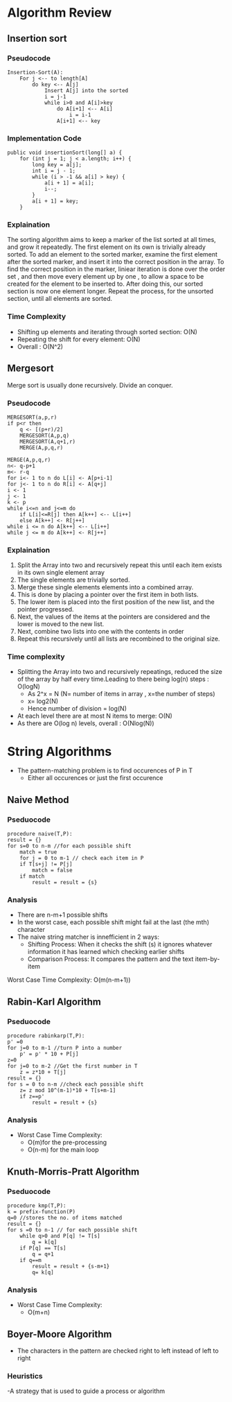 # Algorithm Review

## Insertion sort

### Pseudocode

```
Insertion-Sort(A):
	For j <-- to length[A]
        do key <-- A[j]
            Insert A[j] into the sorted
            i = j-1
            while i>0 and A[i]>key
                do A[i+1] <-- A[i]
                    i = i-1
                A[i+1] <-- key
```

### Implementation Code

```
public void insertionSort(long[] a) {
    for (int j = 1; j < a.length; i++) {
        long key = a[j];
        int i = j - 1;
        while (i > -1 && a[i] > key) {
            a[i + 1] = a[i];
            i--;
        }
        a[i + 1] = key;
    }
```

### Explaination

The sorting algorithm aims to keep a marker of the list sorted at all times, and grow it repeatedly. The first element on its own is trivially already sorted. To add an element to the sorted marker, examine the first element after the sorted marker, and insert it into the correct position in the array. To find the correct position in the marker, liniear iteration is done over the order set , and then move every element up by one , to allow a space to be created for the element to be inserted to. After doing this, our sorted section is now one element longer. Repeat the process, for the unsorted section, until all elements are sorted.

### Time Complexity

- Shifting up elements and iterating through sorted section: O(N)
- Repeating the shift for every element: O(N)
- Overall : O(N^2)


## Mergesort

Merge sort is usually done recursively. Divide an conquer.

### Pseudocode

```
MERGESORT(a,p,r)
if p<r then
	q <- [(p+r)/2]
	MERGESORT(A,p,q)
	MERGESORT(A,q+1,r)
	MERGE(A,p,q,r)

MERGE(A,p,q,r)
n<- q-p+1
m<- r-q
for i<- 1 to n do L[i] <- A[p+i-1]
for j<- 1 to n do R[i] <- A[q+j]
i <- 1
j <- 1
k <- p
while i<=n and j<=m do
	if L[i]<=R[j] then A[k++] <-- L[i++]
	else A[k++] <- R[j++]
while i <= n do A[k++] <-- L[i++]
while j <= m do A[k++] <- R[j++]
```

### Explaination

1. Split the Array into two and recursively repeat this until each item exists in its own single element array
2. The single elements are trivially sorted.
3. Merge these single elements elements into a combined array.
4. This is done by placing a pointer over the first item in both lists.
5. The lower item is placed into the first position of the new list, and the pointer progressed.
6. Next, the values of the items at the pointers are considered and the lower is moved to the new list.
7. Next, combine two lists into one with the contents in order
8. Repeat this recursively until all lists are recombined to the original size.

### Time complexity

- Splitting the Array into two and recursively repeatings, reduced the size of the array by half every time.Leading to there being log(n) steps : O(logN)
  - As 2^x = N (N= number of items in array , x=the number of steps)
  - x= log2(N)
  - Hence number of division = log(N)
- At each level there are at most N items to merge: O(N)
- As there are O(log n) levels, overall : O(Nlog(N))


# String Algorithms

- The pattern-matching problem is to find occurences of P in T
  - Either all occurences or just the first occurence

## Naive Method

### Pseduocode

```
procedure naive(T,P):
result = {}
for s=0 to n-m //for each possible shift
    match = true
    for j = 0 to m-1 // check each item in P
    if T[s+j] != P[j]
        match = false
    if match
        result = result = {s}
```

### Analysis

- There are n-m+1 possible shifts
- In the worst case, each possible shift might fail at the last (the mth) character
- The naive string matcher is innefficient in 2 ways:
  - Shifting Process: When it checks the shift (s) it ignores whatever information it has learned which checking earlier shifts
  - Comparison Process: It compares the pattern and the text item-by-item

Worst Case Time Complexity: O(m(n-m+1)) 

## Rabin-Karl Algorithm

### Pseduocode

```
procedure rabinkarp(T,P):
p' =0
for j=0 to m-1 //turn P into a number
    p' = p' * 10 + P[j]
z=0
for j=0 to m-2 //Get the first number in T
    z = z*10 + T[j]
result = {}
for s = 0 to n-m //check each possible shift
    z= z mod 10^(m-1)*10 + T[s+m-1]
    if z==p'
        result = result + {s}
```
### Analysis

- Worst Case Time Complexity:
  -  O(m)for the pre-processing
  -  O(n-m) for the main loop
## Knuth-Morris-Pratt Algorithm

### Pseduocode

```
procedure kmp(T,P):
k = prefix-function(P)
q=0 //stores the no. of items matched
result = {}
for s =0 to n-1 // for each possible shift
    while q>0 and P[q] != T[s]
        q = k[q]
    if P[q] == T[s]
        q = q+1
    if q==m
        result = result + {s-m+1}
        q= k[q]
```

### Analysis

- Worst Case Time Complexity:
  -  O(m+n)

## Boyer-Moore Algorithm

- The characters in the pattern are checked right to left instead of left to right
### Heuristics

-A strategy that is used to guide a process or algorithm